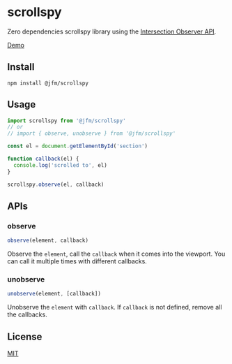 # scrollspy

Zero dependencies scrollspy library using the [Intersection Observer API](https://developer.mozilla.org/en-US/docs/Web/API/Intersection_Observer_API).

[Demo](https://jiangfengming.github.io/scrollspy/example.html)

## Install

```
npm install @jfm/scrollspy
```

## Usage

```js
import scrollspy from '@jfm/scrollspy'
// or
// import { observe, unobserve } from '@jfm/scrollspy'

const el = document.getElementById('section')

function callback(el) {
  console.log('scrolled to', el)
}

scrollspy.observe(el, callback)
```

## APIs

### observe

```js
observe(element, callback)
```

Observe the `element`, call the `callback` when it comes into the viewport.
You can call it multiple times with different callbacks.

### unobserve

```js
unobserve(element, [callback])
```

Unobserve the `element` with `callback`. If `callback` is not defined, remove all the callbacks.

## License
[MIT](LICENSE)
